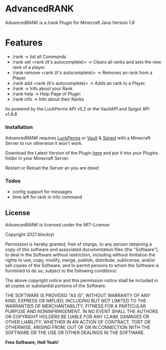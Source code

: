 # AdvancedRANK
AdvancedRANK is a /rank Plugin for Minecraft Java Version 1.8

# Features

  - /rank -> list all Commands
  - /rank set <player> <rank (it's autocomplete)> -> Clears all ranks and sets the new rank of a player.
  - /rank remove <player> <rank (it's autocomplete)> -> Removes an rank from a Player.
  - /rank add <player> <rank (it's autocomplete)> -> Adds an rank to a Player.
  - /rank -> Info about your Rank
  - /rank help -> Help Page of Plugin
  - /rank info <player> -> Info about their Ranks
  
Its powered by the LuckPerms API v5.2 or the VaultAPI and Spigot API v1.8.8


### Installation

AdvancedRANK requires [LuckPerms](https://luckperms.net) or [Vault](https://www.spigotmc.org/resources/vault.34315/) & [Spigot](https://www.spigotmc.org/)  with a Minecraft Server to run otherwise it won't work.

Download the Latest Version of the Plugin [here](https://github.com/blockiyt/advancedrank/releases) and put it into your Plugins folder in your Minecraft Server.

Restart or Reload the Server an you are done!

### Todos

 - config support for messages
 - time left for rank in info command


License
----

AdvancedRANK is licensed under the MIT-License:

Copyright 2021 blockiyt

Permission is hereby granted, free of charge, to any person obtaining a copy of this software and associated documentation files (the "Software"), to deal in the Software without restriction, including without limitation the rights to use, copy, modify, merge, publish, distribute, sublicense, and/or sell copies of the Software, and to permit persons to whom the Software is furnished to do so, subject to the following conditions:

The above copyright notice and this permission notice shall be included in all copies or substantial portions of the Software.

THE SOFTWARE IS PROVIDED "AS IS", WITHOUT WARRANTY OF ANY KIND, EXPRESS OR IMPLIED, INCLUDING BUT NOT LIMITED TO THE WARRANTIES OF MERCHANTABILITY, FITNESS FOR A PARTICULAR PURPOSE AND NONINFRINGEMENT. IN NO EVENT SHALL THE AUTHORS OR COPYRIGHT HOLDERS BE LIABLE FOR ANY CLAIM, DAMAGES OR OTHER LIABILITY, WHETHER IN AN ACTION OF CONTRACT, TORT OR OTHERWISE, ARISING FROM, OUT OF OR IN CONNECTION WITH THE SOFTWARE OR THE USE OR OTHER DEALINGS IN THE SOFTWARE.

**Free Software, Hell Yeah!**
